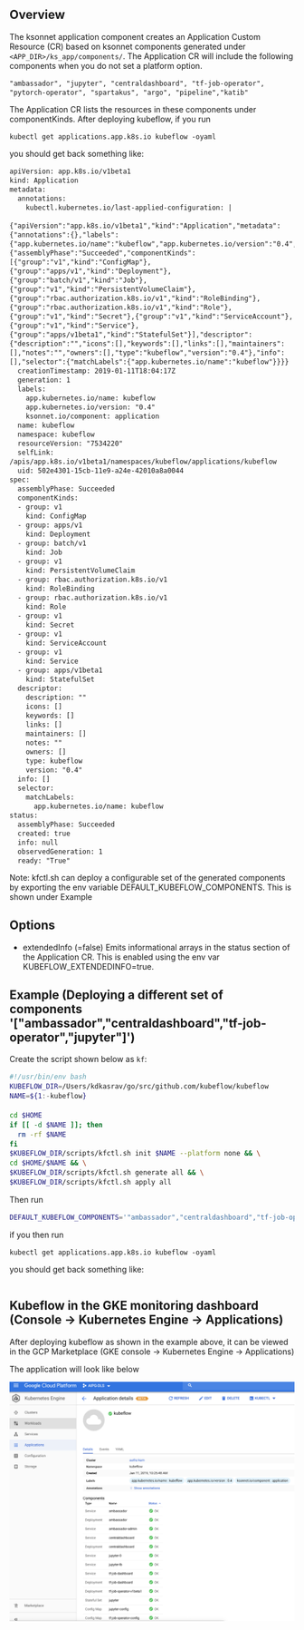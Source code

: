 ## Overview

The ksonnet application component creates an Application Custom Resource (CR) based on 
ksonnet components generated under `<APP_DIR>/ks_app/components/`. The Application CR
will include the following components when you do not set a platform option.

```
"ambassador", "jupyter", "centraldashboard", "tf-job-operator", "pytorch-operator", "spartakus", "argo", "pipeline","katib"
```

The Application CR lists the resources in these components under componentKinds. After deploying kubeflow, if you run

```
kubectl get applications.app.k8s.io kubeflow -oyaml
```

you should get back something like:

```
apiVersion: app.k8s.io/v1beta1
kind: Application
metadata:
  annotations:
    kubectl.kubernetes.io/last-applied-configuration: |
      {"apiVersion":"app.k8s.io/v1beta1","kind":"Application","metadata":{"annotations":{},"labels":{"app.kubernetes.io/name":"kubeflow","app.kubernetes.io/version":"0.4","ksonnet.io/component":"application"},"name":"kubeflow","namespace":"kubeflow"},"spec":{"assemblyPhase":"Succeeded","componentKinds":[{"group":"v1","kind":"ConfigMap"},{"group":"apps/v1","kind":"Deployment"},{"group":"batch/v1","kind":"Job"},{"group":"v1","kind":"PersistentVolumeClaim"},{"group":"rbac.authorization.k8s.io/v1","kind":"RoleBinding"},{"group":"rbac.authorization.k8s.io/v1","kind":"Role"},{"group":"v1","kind":"Secret"},{"group":"v1","kind":"ServiceAccount"},{"group":"v1","kind":"Service"},{"group":"apps/v1beta1","kind":"StatefulSet"}],"descriptor":{"description":"","icons":[],"keywords":[],"links":[],"maintainers":[],"notes":"","owners":[],"type":"kubeflow","version":"0.4"},"info":[],"selector":{"matchLabels":{"app.kubernetes.io/name":"kubeflow"}}}}
  creationTimestamp: 2019-01-11T18:04:17Z
  generation: 1
  labels:
    app.kubernetes.io/name: kubeflow
    app.kubernetes.io/version: "0.4"
    ksonnet.io/component: application
  name: kubeflow
  namespace: kubeflow
  resourceVersion: "7534220"
  selfLink: /apis/app.k8s.io/v1beta1/namespaces/kubeflow/applications/kubeflow
  uid: 502e4301-15cb-11e9-a24e-42010a8a0044
spec:
  assemblyPhase: Succeeded
  componentKinds:
  - group: v1
    kind: ConfigMap
  - group: apps/v1
    kind: Deployment
  - group: batch/v1
    kind: Job
  - group: v1
    kind: PersistentVolumeClaim
  - group: rbac.authorization.k8s.io/v1
    kind: RoleBinding
  - group: rbac.authorization.k8s.io/v1
    kind: Role
  - group: v1
    kind: Secret
  - group: v1
    kind: ServiceAccount
  - group: v1
    kind: Service
  - group: apps/v1beta1
    kind: StatefulSet
  descriptor:
    description: ""
    icons: []
    keywords: []
    links: []
    maintainers: []
    notes: ""
    owners: []
    type: kubeflow
    version: "0.4"
  info: []
  selector:
    matchLabels:
      app.kubernetes.io/name: kubeflow
status:
  assemblyPhase: Succeeded
  created: true
  info: null
  observedGeneration: 1
  ready: "True"
```

Note: kfctl.sh can deploy a configurable set of the generated components by exporting the env variable DEFAULT_KUBEFLOW_COMPONENTS. This is shown under Example

## Options 

- extendedInfo (=false)
Emits informational arrays in the status section of the Application CR.
This is enabled using the env var KUBEFLOW_EXTENDEDINFO=true.

## Example (Deploying a different set of components '["ambassador","centraldashboard","tf-job-operator","jupyter"]')

Create the script shown below as `kf`:

```bash
#!/usr/bin/env bash
KUBEFLOW_DIR=/Users/kdkasrav/go/src/github.com/kubeflow/kubeflow
NAME=${1:-kubeflow}

cd $HOME
if [[ -d $NAME ]]; then
  rm -rf $NAME
fi
$KUBEFLOW_DIR/scripts/kfctl.sh init $NAME --platform none && \
cd $HOME/$NAME && \
$KUBEFLOW_DIR/scripts/kfctl.sh generate all && \
$KUBEFLOW_DIR/scripts/kfctl.sh apply all
```

Then run 

```bash
DEFAULT_KUBEFLOW_COMPONENTS='"ambassador","centraldashboard","tf-job-operator","jupyter"' ./kf
```

if you then run

```
kubectl get applications.app.k8s.io kubeflow -oyaml
```

you should get back something like:

```
```

## Kubeflow in the GKE monitoring dashboard  (Console -> Kubernetes Engine -> Applications)

After deploying kubeflow as shown in the example above, it can be viewed in the GCP Marketplace
(GKE console -> Kubernetes Engine -> Applications)

The application will look like below

![GCP Kubeflow Application](./docs/kubeflow_application.png "GCP Kubeflow Application")
